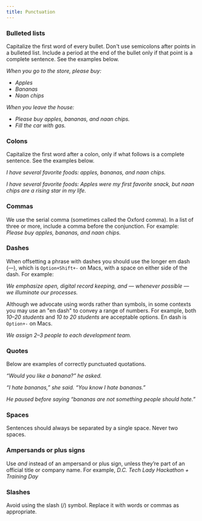 ```yaml
---
title: Punctuation
---
```


### Bulleted lists

Capitalize the first word of every bullet. Don't use semicolons after points in a bulleted list. Include a period at the end of the bullet only if that point is a complete sentence. See the examples below.

*When you go to the store, please buy:*

-   *Apples*
-   *Bananas*
-   *Naan chips*

*When you leave the house:*

-   *Please buy apples, bananas, and naan chips.*
-   *Fill the car with gas.*

### Colons

Capitalize the first word after a colon, only if what follows is a complete sentence. See the examples below.

*I have several favorite foods: apples, bananas, and naan chips.*

*I have several favorite foods: Apples were my first favorite snack, but naan chips
are a rising star in my life.*

### Commas

We use the serial comma (sometimes called the Oxford comma). In a list of three or more, include a comma before the conjunction. For example: *Please buy apples, bananas, and naan chips.*

### Dashes

When offsetting a phrase with dashes you should use the longer em dash (—), which is `Option+Shift+-` on Macs, with a space on either side of the dash. For example:

*We emphasize open, digital record keeping, and — whenever possible — we
illuminate our processes.*

Although we advocate using words rather than symbols, in some contexts you may use an "en dash" to convey a range of numbers. For example,  both *10–20 students* and *10 to 20 students* are acceptable options.  En dash is `Option+-` on Macs.

*We assign 2–3 people to each development team.*

### Quotes

Below are examples of correctly punctuated quotations.

*“Would you like a banana?” he asked.*

*“I hate bananas,” she said. “You know I hate bananas.”*

*He paused before saying “bananas are not something people should
hate.”*

### Spaces

Sentences should always be separated by a single space. Never two spaces.

### Ampersands or plus signs

Use _and_ instead of an ampersand or plus sign, unless they’re part of an official title or company name. For example, *D.C. Tech Lady Hackathon + Training Day*

### Slashes

Avoid using the slash (/) symbol. Replace it with words or commas as appropriate.
